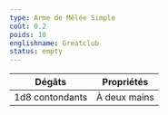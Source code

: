 ```yaml
---
type: Arme de Mêlée Simple
coût: 0.2
poids: 10
englishname: Greatclub
status: empty
---
```

| Dégâts          | Propriétés   |
| --------------- | ------------ |
| 1d8 contondants | À deux mains |
